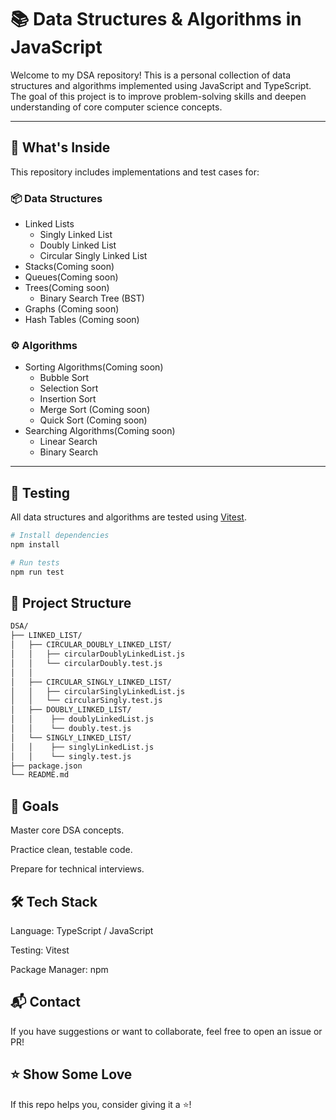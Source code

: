 # 📚 Data Structures & Algorithms in JavaScript 

Welcome to my DSA repository! This is a personal collection of data structures and algorithms implemented using JavaScript and TypeScript. The goal of this project is to improve problem-solving skills and deepen understanding of core computer science concepts.

---

## 🧠 What's Inside

This repository includes implementations and test cases for:

### 📦 Data Structures
- Linked Lists
  - Singly Linked List
  - Doubly Linked List
  - Circular Singly Linked List
- Stacks(Coming soon)
- Queues(Coming soon)
- Trees(Coming soon)
  - Binary Search Tree (BST)
- Graphs (Coming soon)
- Hash Tables (Coming soon)

### ⚙️ Algorithms
- Sorting Algorithms(Coming soon)
  - Bubble Sort
  - Selection Sort
  - Insertion Sort
  - Merge Sort (Coming soon)
  - Quick Sort (Coming soon)
- Searching Algorithms(Coming soon)
  - Linear Search
  - Binary Search

---

## 🧪 Testing

All data structures and algorithms are tested using [Vitest](https://vitest.dev/).

```bash
# Install dependencies
npm install

# Run tests
npm run test
```

## 📁 Project Structure

```bash
DSA/
├── LINKED_LIST/
│   ├── CIRCULAR_DOUBLY_LINKED_LIST/
│   │   ├── circularDoublyLinkedList.js
│   │   └── circularDoubly.test.js
│   │  
│   ├── CIRCULAR_SINGLY_LINKED_LIST/
│   │   ├── circularSinglyLinkedList.js
│   │   └── circularSingly.test.js
│   ├── DOUBLY_LINKED_LIST/
│   │    ├── doublyLinkedList.js
│   │    └── doubly.test.js
│   └── SINGLY_LINKED_LIST/
│   │    ├── singlyLinkedList.js
│   │    └── singly.test.js
├── package.json
└── README.md
```

## 🎯 Goals
Master core DSA concepts.

Practice clean, testable code.

Prepare for technical interviews.

## 🛠️ Tech Stack
Language: TypeScript / JavaScript

Testing: Vitest

Package Manager: npm

## 📬 Contact
If you have suggestions or want to collaborate, feel free to open an issue or PR!

## ⭐️ Show Some Love
If this repo helps you, consider giving it a ⭐️!
